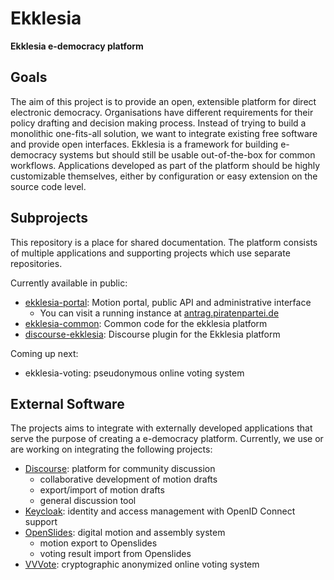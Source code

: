 # Ekklesia

**Ekklesia e-democracy platform**

## Goals

The aim of this project is to provide an open, extensible platform for direct electronic democracy.
Organisations have different requirements for their policy drafting and decision making process.
Instead of trying to build a monolithic one-fits-all solution, we want to integrate existing free software and provide open interfaces.
Ekklesia is a framework for building e-democracy systems but should still be usable out-of-the-box for common workflows.
Applications developed as part of the platform should be highly customizable themselves, either by configuration or easy extension on the source code level.


## Subprojects

This repository is a place for shared documentation.
The platform consists of multiple applications and supporting projects which use separate repositories.

Currently available in public:

* [ekklesia-portal](https://github.com/Piratenpartei/ekklesia-portal): Motion portal, public API and administrative interface
  * You can visit a running instance at [antrag.piratenpartei.de](https://antrag.piratenpartei.de)
* [ekklesia-common](https://github.com/Piratenpartei/ekklesia-common): Common code for the ekklesia platform
* [discourse-ekklesia](https://github.com/Piratenpartei/discourse-ekklesia): Discourse plugin for the Ekklesia platform

Coming up next:

* ekklesia-voting: pseudonymous online voting system


## External Software

The projects aims to integrate with externally developed applications that serve the purpose of creating a e-democracy platform. Currently, we use or are working on integrating the following projects:

* [Discourse](https://discourse.org): platform for community discussion
  * collaborative development of motion drafts
  * export/import of motion drafts
  * general discussion tool
* [Keycloak](https://keycloak.org): identity and access management with OpenID Connect support
* [OpenSlides](https://openslides.org): digital motion and assembly system
  * motion export to Openslides
  * voting result import from Openslides
* [VVVote](https://github.com/vvvote/vvvote): cryptographic anonymized online voting system
